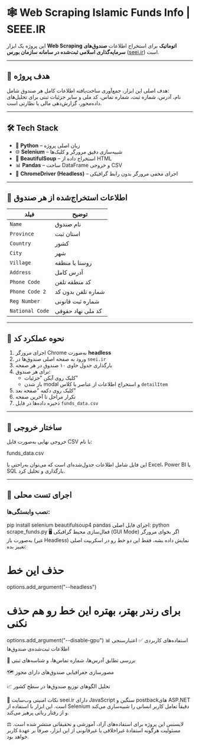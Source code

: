# 🕸️ Web Scraping Islamic Funds Info | SEEE.IR

این پروژه یک ابزار **Web Scraping اتوماتیک** برای استخراج اطلاعات **صندوق‌های سرمایه‌گذاری اسلامی ثبت‌شده در سامانه سازمان بورس** ([seei.ir](https://seei.ir)) است.

---

## 📌 هدف پروژه

هدف اصلی این ابزار، جمع‌آوری ساخت‌یافته اطلاعات کامل هر صندوق شامل:  
نام، آدرس، شماره ثبت، شماره تماس، کد ملی و سایر جزئیات ثبتی برای تحلیل‌های داده‌محور، گزارش‌دهی مالی یا نظارتی است.

---

## 🛠️ Tech Stack

- 🐍 **Python** – زبان اصلی پروژه  
- 🌐 **Selenium** – شبیه‌سازی دقیق مرورگر و کلیک‌ها  
- 🧠 **BeautifulSoup** – استخراج داده از HTML  
- 📊 **Pandas** – ساخت DataFrame و خروجی CSV  
- 🧱 **ChromeDriver (Headless)** – اجرای مخفی مرورگر بدون رابط گرافیکی  

---

## 🔎 اطلاعات استخراج‌شده از هر صندوق

| فیلد              | توضیح |
|-------------------|-------|
| `Name`            | نام صندوق |
| `Province`        | استان ثبت |
| `Country`         | کشور |
| `City`            | شهر |
| `Village`         | روستا یا منطقه |
| `Address`         | آدرس کامل |
| `Phone Code`      | کد منطقه تلفن |
| `Phone Code 2`    | شماره تلفن بدون کد |
| `Reg Number`      | شماره ثبت قانونی |
| `National Code`   | کد ملی نهاد حقوقی |

---

## 🚦 نحوه عملکرد کد

1. اجرای مرورگر Chrome به‌صورت **headless**
2. ورود به صفحه اصلی صندوق‌ها در `seei.ir`
3. بارگذاری جدول حاوی ۱۰ صندوق در هر صفحه
4. برای هر صندوق:
   - کلیک روی آیکن "جزئیات"
   - باز شدن modal و استخراج اطلاعات از عناصر با کلاس `detailItem`
5. کلیک روی دکمه "صفحه بعد"
6. تکرار مراحل تا آخرین صفحه
7. ذخیره داده‌ها در فایل `funds_data.csv`

---

## 📁 ساختار خروجی

خروجی نهایی به‌صورت فایل CSV با نام:

funds_data.csv



این فایل شامل اطلاعات جدول‌شده‌ای است که می‌توان به‌راحتی با Excel، Power BI یا SQL بارگذاری و تحلیل کرد.

---

## 🧪 اجرای تست محلی

### نصب وابستگی‌ها:

pip install selenium beautifulsoup4 pandas
اجرای فایل اصلی:
python scrape_funds.py
🖥️ فعال‌سازی محیط گرافیکی (GUI Mode)
اگر بخوای مرورگر به‌صورت باز (غیر Headless) نمایش داده بشه، فقط این دو خط رو در اسکریپت اصلی تغییر بده:


# حذف این خط
options.add_argument("--headless")

# برای رندر بهتر، بهتره این خط رو هم حذف نکنی
options.add_argument("--disable-gpu")
📊 استفاده‌های کاربردی
✅ اعتبارسنجی اطلاعات ثبت‌شده‌ی صندوق‌ها

🧾 بررسی تطابق آدرس‌ها، شماره تماس‌ها، و شناسه‌های ثبتی

🗺️ مصورسازی جغرافیایی صندوق‌های دارای مجوز

📈 تحلیل الگوهای توزیع صندوق‌ها در سطح کشور

📌 نکات امنیتی
وب‌سایت seei.ir دارای JavaScript سنگین و postbackهای ASP.NET است.
این ابزار با استفاده از Selenium دقیقاً تعامل کاربر انسانی را شبیه‌سازی می‌کند و از رفتار رباتی پرهیز می‌کند.

⚖️ لایسنس
این پروژه برای استفاده‌های آزاد، آموزشی و تحقیقاتی منتشر شده است.
مسئولیت هرگونه استفادهٔ غیراخلاقی یا غیرقانونی از این ابزار، صرفاً بر عهدهٔ کاربر خواهد بود.



